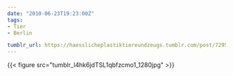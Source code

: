 ```yaml
---
date: "2010-06-23T19:23:00Z"
tags:
- Tier
- Berlin

tumblr_url: https://haesslicheplastiktiereundzeugs.tumblr.com/post/729553724
---
```

{{< figure src="tumblr_l4hk6jdTSL1qbfzcmo1_1280jpg" >}} 
